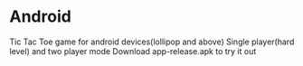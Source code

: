 # Android
Tic Tac Toe game for android devices(lollipop and above)
Single player(hard level) and two player mode
Download app-release.apk to try it out
